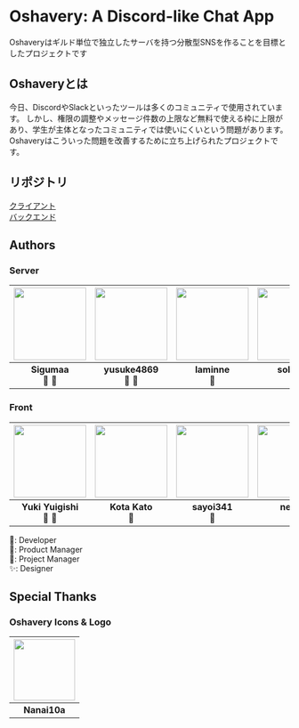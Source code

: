 # Oshavery: A Discord-like Chat App

Oshaveryはギルド単位で独立したサーバを持つ分散型SNSを作ることを目標としたプロジェクトです

## Oshaveryとは
今日、DiscordやSlackといったツールは多くのコミュニティで使用されています。 しかし、権限の調整やメッセージ件数の上限など無料で使える枠に上限があり、学生が主体となったコミュニティでは使いにくいという問題があります。  
Oshaveryはこういった問題を改善するために立ち上げられたプロジェクトです。

## リポジトリ
[クライアント](https://github.com/Undecided-Discord/Oshavery-Front)  
[バックエンド](https://github.com/Undecided-Discord/Oshavery-Server)


## Authors
### Server
|  <img src="https://github.com/sigumaa.png" width="130px"> | <img src="https://github.com/yusuke4869.png" width="130px"> | <img src="https://github.com/laminne.png" width="130px"> | <img src="https://github.com/sobonn.png" width="130px"> |
| :--------: | :--------: | :--------: | :---: |
| **Sigumaa**<br>👔 🔧 | **yusuke4869**<br>🧢 🔧 | **laminne**<br>🔧 | **sobonn**<br>🔧 |  
### Front
|  <a href="https://github.com/YukiYuigishi"><img src="https://github.com/YukiYuigishi.png" width="130px"></a> | <a href="https://github.com/kato-k"><img src="https://github.com/kat0h.png" width="130px"></a> | <a href="https://github.com/sayoi341"><img src="https://github.com/sayoi341.png" width="130px"></a> | <a href="https://github.com/nekosan00"><img src="https://github.com/nekosan00.png" width="130px"></a> |
| :--------: | :--------: | :--------: | :---: |
| **Yuki Yuigishi**<br>👔 🔧 | **Kota Kato**<br>🔧 | **sayoi341**<br>🔧 | **nekoP**<br>✨ |


🔧: Developer  
🧢: Product Manager  
👔: Project Manager  
✨: Designer  

## Special Thanks

### Oshavery Icons & Logo

|  <img src="https://github.com/Nanai10a.png" width="110px"> |
| :--------: |
| **Nanai10a**<br> |
